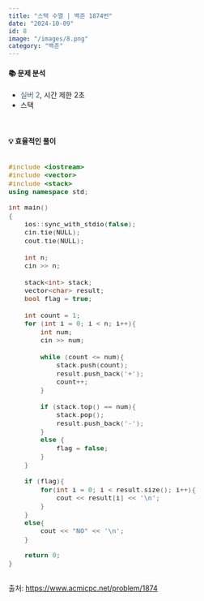 ```yaml
---
title: "스택 수열 | 백준 1874번"
date: "2024-10-09"
id: 8
image: "/images/8.png"
category: "백준"
---
```

<h4><strong>📚 문제 분석</strong></h4>

- <stong style="color:#435f7a">실버 2</stong>, 시간 제한 2초
- 스택

<style>
  .code-block {
    font-family: 'jetbrains-mono-regular', monospace;
    font-size: 1.1em;
    overflow-x: auto;
  }
</style>
<br/>

<h4><strong>💡 효율적인 풀이</strong></h4>

<div class="code-block">

```c++
#include <iostream>
#include <vector>
#include <stack>
using namespace std;

int main()
{
    ios::sync_with_stdio(false);
    cin.tie(NULL);
    cout.tie(NULL);
    
    int n;
    cin >> n;
    
    stack<int> stack;
    vector<char> result;
    bool flag = true;
    
    int count = 1;
    for (int i = 0; i < n; i++){
        int num;
        cin >> num;
        
        while (count <= num){
            stack.push(count);
            result.push_back('+');
            count++;
        }
        
        if (stack.top() == num){
            stack.pop();
            result.push_back('-');
        }
        else {
            flag = false;
        }
    }
    
    if (flag){
        for(int i = 0; i < result.size(); i++){
            cout << result[i] << '\n';
        }
    }
    else{
        cout << "NO" << '\n';
    }

    return 0;
}
```
</div>

출처: https://www.acmicpc.net/problem/1874